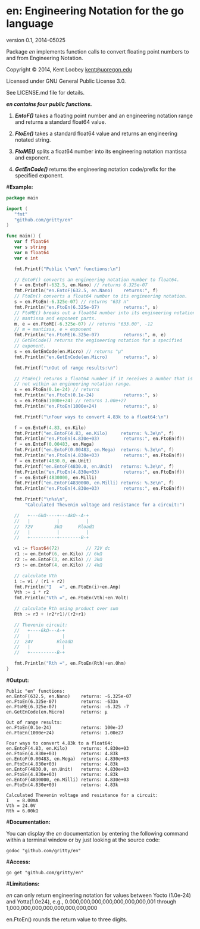en: Engineering Notation for the go language
============================================

version 0.1, 2014-05025

Package *_en_* implements function calls to convert floating point numbers to and from Engineering Notation.

Copyright © 2014, Kent Loobey <kent@uoregon.edu>

Licensed under GNU General Public License 3.0.

See LICENSE.md file for details.

**_en contains four public functions._**

1. **_EntoF()_** takes a floating point number and an engineering notation range and returns a standard float64 value.

2. **_FtoEn()_** takes a standard float64 value and returns an engineering notated string.

3. **_FtoME()_** splits a float64 number into its engineering notation mantissa and exponent.

4. **_GetEnCode()_** returns the engineering notation code/prefix for the specified exponent.

#**Example:**

 ```go
package main

import (
	"fmt"
	"github.com/gritty/en"
)

func main() {
	var f float64
	var s string
	var m float64
	var e int

	fmt.Printf("Public \"en\" functions:\n")

	// EntoF() converts an engineering notation number to float64.
	f = en.EntoF(-632.5, en.Nano) // returns 6.325e-07
	fmt.Println("en.EntoF(632.5, en.Nano)    returns:", f)
	// FtoEn() converts a float64 number to its engineering notation.
	s = en.FtoEn(-6.325e-07) // returns "633 n"
	fmt.Println("en.FtoEn(6.325e-07)         returns:", s)
	// FtoME() breaks out a float64 number into its engineering notation
	// mantissa and exponent parts.
	m, e = en.FtoME(-6.325e-07) // returns "633.00", -12
	// m = mantissa, e = exponent
	fmt.Println("en.FtoME(6.325e-07)         returns:", m, e)
	// GetEnCode() returns the engineering notation for a specified
	// exponent.
	s = en.GetEnCode(en.Micro) // returns "µ"
	fmt.Println("en.GetEnCode(en.Micro)      returns:", s)

	fmt.Printf("\nOut of range results:\n")

	// FtoEn() returns a float64 number if it receives a number that is
	// not within an engineering notation range.
	s = en.FtoEn(0.1e-24) // returns
	fmt.Println("en.FtoEn(0.1e-24)           returns:", s)
	s = en.FtoEn(1000e+24) // returns 1.00e+27
	fmt.Println("en.FtoEn(1000e+24)          returns:", s)

	fmt.Printf("\nFour ways to convert 4.83k to a float64:\n")

	f = en.EntoF(4.83, en.Kilo)
	fmt.Printf("en.EntoF(4.83, en.Kilo)     returns: %.3e\n", f)
	fmt.Println("en.FtoEn(4.830e+03)         returns:", en.FtoEn(f))
	f = en.EntoF(0.00483, en.Mega)
	fmt.Printf("en.EntoF(0.00483, en.Mega)  returns: %.3e\n", f)
	fmt.Println("en.FtoEn(4.830e+03)         returns:", en.FtoEn(f))
	f = en.EntoF(4830.0, en.Unit)
	fmt.Printf("en.EntoF(4830.0, en.Unit)   returns: %.3e\n", f)
	fmt.Println("en.FtoEn(4.830e+03)         returns:", en.FtoEn(f))
	f = en.EntoF(4830000, en.Milli)
	fmt.Printf("en.EntoF(4830000, en.Milli) returns: %.3e\n", f)
	fmt.Println("en.FtoEn(4.830e+03)         returns:", en.FtoEn(f))

	fmt.Printf("\n%s\n",
		"Calculated Thevenin voltage and resistance for a circuit:")

	//   +---6kΩ----+---4kΩ--A-+
	//   |          |          |
	//  72V        3kΩ      RloadΩ
	//   |          |          |
	//   +----------+--------B-+

	v1 := float64(72)          // 72V dc
	r1 := en.EntoF(6, en.Kilo) // 6kΩ
	r2 := en.EntoF(3, en.Kilo) // 3kΩ
	r3 := en.EntoF(4, en.Kilo) // 4kΩ

	// calculate Vth
	i := v1 / (r1 + r2)
	fmt.Println("I   =", en.FtoEn(i)+en.Amp)
	Vth := i * r2
	fmt.Println("Vth =", en.FtoEn(Vth)+en.Volt)

	// calculate Rth using product over sum
	Rth := r3 + (r2*r1)/(r2+r1)

	// Thevenin circuit:
	//   +----6kΩ---A-+
	//   |            |
	//  24V         RloadΩ
	//   |            |
	//   +----------B-+

	fmt.Println("Rth =", en.FtoEn(Rth)+en.Ohm)
}
 ```

#**Output:**

 ```
Public "en" functions:
en.EntoF(632.5, en.Nano)    returns: -6.325e-07
en.FtoEn(6.325e-07)         returns: -633n
en.FtoME(6.325e-07)         returns: -6.325 -7
en.GetEnCode(en.Micro)      returns: µ

Out of range results:
en.FtoEn(0.1e-24)           returns: 100e-27
en.FtoEn(1000e+24)          returns: 1.00e27

Four ways to convert 4.83k to a float64:
en.EntoF(4.83, en.Kilo)     returns: 4.830e+03
en.FtoEn(4.830e+03)         returns: 4.83k
en.EntoF(0.00483, en.Mega)  returns: 4.830e+03
en.FtoEn(4.830e+03)         returns: 4.83k
en.EntoF(4830.0, en.Unit)   returns: 4.830e+03
en.FtoEn(4.830e+03)         returns: 4.83k
en.EntoF(4830000, en.Milli) returns: 4.830e+03
en.FtoEn(4.830e+03)         returns: 4.83k

Calculated Thevenin voltage and resistance for a circuit:
I   = 8.00mA
Vth = 24.0V
Rth = 6.00kΩ
 ```

#**Documentation:**

You can display the *_en_* documentation by entering the following command within a terminal window or by just looking at the source code:

 ```
godoc "github.com/gritty/en"
 ```

#**Access:**

 ```
go get "github.com/gritty/en"
 ```

#**Limitations:**

*_en_* can only return engineering notation for values between Yocto (1.0e-24) and Yotta(1.0e24), e.g., 0.000,000,000,000,000,000,000,001 through 1,000,000,000,000,000,000,000,000

en.FtoEn() rounds the return value to three digits.

